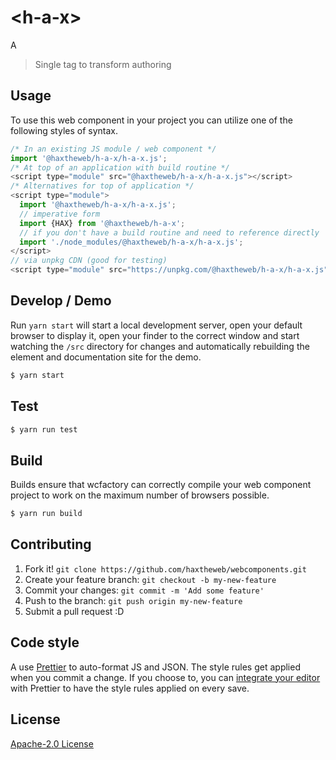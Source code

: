 # &lt;h-a-x&gt;

A
> Single tag to transform authoring

## Usage
To use this web component in your project you can utilize one of the following styles of syntax.

```js
/* In an existing JS module / web component */
import '@haxtheweb/h-a-x/h-a-x.js';
/* At top of an application with build routine */
<script type="module" src="@haxtheweb/h-a-x/h-a-x.js"></script>
/* Alternatives for top of application */
<script type="module">
  import '@haxtheweb/h-a-x/h-a-x.js';
  // imperative form
  import {HAX} from '@haxtheweb/h-a-x';
  // if you don't have a build routine and need to reference directly
  import './node_modules/@haxtheweb/h-a-x/h-a-x.js';
</script>
// via unpkg CDN (good for testing)
<script type="module" src="https://unpkg.com/@haxtheweb/h-a-x/h-a-x.js"></script>
```

## Develop / Demo
Run `yarn start` will start a local development server, open your default browser to display it, open your finder to the correct window and start watching the `/src` directory for changes and automatically rebuilding the element and documentation site for the demo.
```bash
$ yarn start
```

## Test

```bash
$ yarn run test
```

## Build
Builds ensure that wcfactory can correctly compile your web component project to
work on the maximum number of browsers possible.
```bash
$ yarn run build
```

## Contributing

1. Fork it! `git clone https://github.com/haxtheweb/webcomponents.git`
2. Create your feature branch: `git checkout -b my-new-feature`
3. Commit your changes: `git commit -m 'Add some feature'`
4. Push to the branch: `git push origin my-new-feature`
5. Submit a pull request :D

## Code style

A  use [Prettier][prettier] to auto-format JS and JSON.  The style rules get applied when you commit a change.  If you choose to, you can [integrate your editor][prettier-ed] with Prettier to have the style rules applied on every save.

[prettier]: https://github.com/prettier/prettier/
[prettier-ed]: https://github.com/prettier/prettier/#editor-integration
[polyserve]: https://github.com/Polymer/polyserve
[web-component-tester]: https://github.com/Polymer/web-component-tester

## License
[Apache-2.0 License](http://opensource.org/licenses/Apache-2.0)